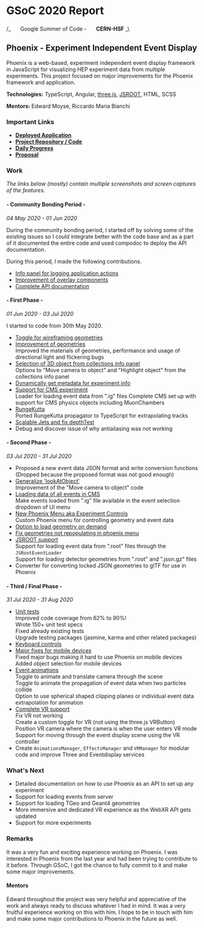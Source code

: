 # GSoC 2020 Report

/\_ <img src="https://summerofcode.withgoogle.com/static/favicon/favicon-32x32.png" height="17px" /> Google Summer of Code - <img src="https://hepsoftwarefoundation.org/images/hsf_logo_angled.png" height="17px" /> **CERN-HSF** \_\

## Phoenix - Experiment Independent Event Display

Phoenix is a web-based, experiment independent event display framework in JavaScript for visualizing HEP experiment data from multiple experiments. This project focused on major improvements for the Phoenix framework and application.

**Technologies:** TypeScript, Angular, [three.js](http://threejs.org/), [JSROOT](https://root.cern/js/), HTML, SCSS

**Mentors:** Edward Moyse, Riccardo Maria Bianchi

### Important Links

* [**Deployed Application**](https://hepsoftwarefoundation.org/phoenix/)
* [**Project Repository / Code**](https://github.com/HSF/phoenix)
* [**Daily Progress**](https://github.com/9inpachi/progress/tree/master/gsoc2020)
* [**Proposal**](https://drive.google.com/file/d/1x66OR-A5O3wUK2lyfJbdAiLGz_fpG1JO/view)

### Work

_The links below (mostly) contain multiple screenshots and screen captures of the features._

#### - Community Bonding Period -

_04 May 2020 - 01 Jun 2020_

During the community bonding period, I started off by solving some of the existing issues so I could integrate better with the code base and as a part of it documented the entire code and used compodoc to deploy the API documentation.

During this period, I made the following contributions.

* [Info panel for logging application actions](https://github.com/HSF/phoenix/pull/80)
* [Improvement of overlay components](https://github.com/HSF/phoenix/pull/81)
* [Complete API documentation](https://github.com/HSF/phoenix/pull/83)

#### - First Phase -

_01 Jun 2020 - 03 Jul 2020_

I started to code from 30th May 2020.

* [Toggle for wireframing geometries](https://github.com/HSF/phoenix/pull/84)
* [Improvement of geometries](https://github.com/HSF/phoenix/pull/97)  
  Improved the materials of geometries, performance and usage of directional light and flickering bugs
* [Selection of 3D object from collections info panel](https://github.com/HSF/phoenix/pull/98)  
  Options to "Move camera to object" and "Highlight object" from the collections info panel
* [Dynamically get metadata for experiment info](https://github.com/HSF/phoenix/pull/99)
* [Support for CMS experiment](https://github.com/HSF/phoenix/pull/104)  
  Loader for loading event data from ".ig" files
  Complete CMS set up with support for CMS physics objects including MuonChambers
* [RungeKutta](https://github.com/HSF/phoenix/pull/121)  
  Ported RungeKutta propagator to TypeScript for extrapolating tracks
* [Scalable Jets and fix depthTest](https://github.com/HSF/phoenix/pull/107)
* Debug and discover issue of why antialiasing was not working

#### - Second Phase -

_03 Jul 2020 - 31 Jul 2020_

* Proposed a new event data JSON format and write conversion functions  
  (Dropped because the proposed format was not good enough)
* [Generalize 'lookAtObject'](https://github.com/HSF/phoenix/pull/109)  
  Improvement of the "Move camera to object" code
* [Loading data of all events in CMS](https://github.com/HSF/phoenix/pull/110)  
  Make events loaded from ".ig" file available in the event selection dropdown of UI menu
* [New Phoenix Menu aka Experiment Controls](https://github.com/HSF/phoenix/pull/112)  
  Custom Phoenix menu for controlling geometry and event data
* [Option to load geometry on demand](https://github.com/HSF/phoenix/pull/114)
* [Fix geometries not repopulating in phoenix menu](https://github.com/HSF/phoenix/pull/115)
* [JSROOT support](https://github.com/HSF/phoenix/pull/117)  
  Support for loading event data from ".root" files through the `JSRootEventLoader`  
  Support for loading detector geometries from ".root" and ".json.gz" files
* Converter for converting locked JSON geometries to glTF for use in Phoenix

#### - Third / Final Phase -

_31 Jul 2020 - 31 Aug 2020_

* [Unit tests](https://github.com/HSF/phoenix/pull/118)  
  Improved code coverage from 62% to 90%!  
  Wrote 150+ unit test specs  
  Fixed already existing tests  
  Upgrade testing packages (jasmine, karma and other related packages)
* [Keyboard controls](https://github.com/HSF/phoenix/pull/119)
* [Major fixes for mobile devices](https://github.com/HSF/phoenix/pull/120)  
  Fixed major bugs making it hard to use Phoenix on mobile devices  
  Added object selection for mobile devices
* [Event animations](https://github.com/HSF/phoenix/pull/129)  
  Toggle to animate and translate camera through the scene  
  Toggle to animate the propagation of event data when two particles collide  
  Option to use spherical shaped clipping planes or individual event data extrapolation for animation
* [Complete VR support](https://github.com/HSF/phoenix/pull/131)  
  Fix VR not working  
  Create a custom toggle for VR (not using the three.js VRButton)  
  Position VR camera where the camera is when the user enters VR mode  
  Support for moving through the event display scene using the VR controller
* Create `AnimationsManager`, `EffectsManager` and `VRManager` for modular code and improve Three and Eventdisplay services

### What's Next

* Detailed documentation on how to use Phoenix as an API to set up any experiment
* Support for loading events from server
* Support for loading TGeo and Geant4 geometries
* More immersive and dedicated VR experience as the WebXR API gets updated
* Support for more experiments

### Remarks

It was a very fun and exciting experience working on Phoenix. I was interested in Phoenix from the last year and had been trying to contribute to it before. Through GSoC, I got the chance to fully commit to it and make some major improvements.

#### Mentors

Edward throughout the project was very helpful and appreciative of the work and always ready to discuss whatever I had in mind. It was a very fruitful experience working on this with him. I hope to be in touch with him and make some major contributions to Phoenix in the future as well.
